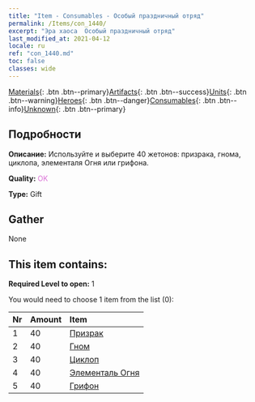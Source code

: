 ```yaml
---
title: "Item - Consumables - Особый праздничный отряд"
permalink: /Items/con_1440/
excerpt: "Эра хаоса  Особый праздничный отряд"
last_modified_at: 2021-04-12
locale: ru
ref: "con_1440.md"
toc: false
classes: wide
---
```

 [Materials](/ru/Items/){: .btn .btn--primary}[Artifacts](/ru/Items/Artifacts/){: .btn .btn--success}[Units](/ru/Items/Units/){: .btn .btn--warning}[Heroes](/ru/Items/Heroes/){: .btn .btn--danger}[Consumables](/ru/Items/Consumables/){: .btn .btn--info}[Unknown](/ru/Items/Unknown/){: .btn .btn--primary}

## Подробности
 **Описание:** Используйте и выберите 40 жетонов: призрака, гнома, циклопа, элементаля Огня или грифона.

 **Quality:** <span style="color: #DA70D6">OK</span>

 **Type:** Gift

## Gather

  None

## This item contains:

 **Required Level to open:** 1

 You would need to choose 1 item from the list (0):

  | Nr | Amount |     Item    |
  |:---|:-------|:------------|
  | 1 | 40 | [Призрак](/ru/Items/unt_210/) | 
  | 2 | 40 | [Гном](/ru/Items/unt_200/) | 
  | 3 | 40 | [Циклоп](/ru/Items/unt_222/) | 
  | 4 | 40 | [Элементаль Огня](/ru/Items/unt_265/) | 
  | 5 | 40 | [Грифон](/ru/Items/unt_192/) | 
